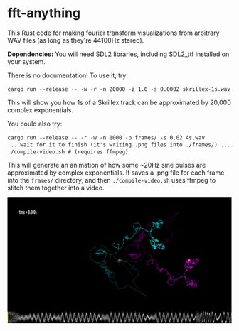 # fft-anything

This Rust code for making fourier transform visualizations from arbitrary WAV files (as long as they're 44100Hz stereo).

**Dependencies:** You will need SDL2 libraries, including SDL2_ttf installed on your system.

There is no documentation! To use it, try:

```
cargo run --release -- -w -r -n 20000 -z 1.0 -s 0.0002 skrillex-1s.wav
```

This will show you how 1s of a Skrillex track can be approximated by 20,000 complex exponentials.

You could also try:

```
cargo run --release -- -r -w -n 1000 -p frames/ -s 0.02 4s.wav
... wait for it to finish (it's writing .png files into ./frames/) ...
./compile-video.sh # (requires ffmpeg)
```

This will generate an animation of how some ~20Hz sine pulses are approximated by complex exponentials. It saves a .png file for each frame into the `frames/` directory, and then `./compile-video.sh` uses ffmpeg to stitch them together into a video.

![screenshot](screenshot.png)